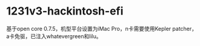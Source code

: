 # 1231v3-hackintosh-efi
基于open core 0.7.5，机型平台设置为iMac Pro，n卡需要使用Kepler patcher，a卡免驱，已注入whatevergreen和lilu。
